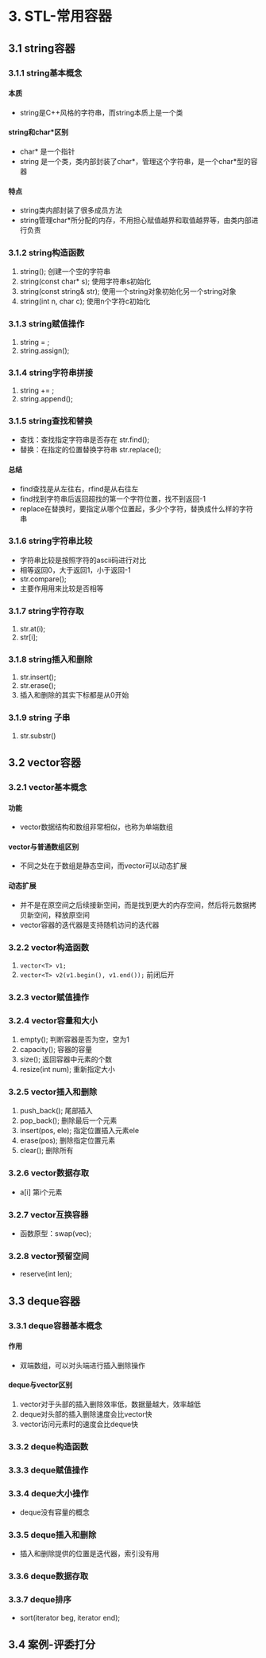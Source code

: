 # 3. STL-常用容器

## 3.1 string容器

### 3.1.1 string基本概念

#### 本质

- string是C++风格的字符串，而string本质上是一个类

#### string和char*区别

- char* 是一个指针
- string 是一个类，类内部封装了char*，管理这个字符串，是一个char*型的容器

#### 特点

- string类内部封装了很多成员方法
- string管理char*所分配的内存，不用担心赋值越界和取值越界等，由类内部进行负责

### 3.1.2 string构造函数

1. string(); 创建一个空的字符串
2. string(const char* s); 使用字符串s初始化
3. string(const string& str); 使用一个string对象初始化另一个string对象
4. string(int n, char c); 使用n个字符c初始化

### 3.1.3 string赋值操作

1. string = ;
2. string.assign();

### 3.1.4 string字符串拼接

1. string += ;
2. string.append();

### 3.1.5 string查找和替换

- 查找：查找指定字符串是否存在  str.find();
- 替换：在指定的位置替换字符串  str.replace();

#### 总结

- find查找是从左往右，rfind是从右往左
- find找到字符串后返回超找的第一个字符位置，找不到返回-1
- replace在替换时，要指定从哪个位置起，多少个字符，替换成什么样的字符串

### 3.1.6 string字符串比较

- 字符串比较是按照字符的ascii码进行对比
- 相等返回0，大于返回1，小于返回-1
- str.compare();
- 主要作用用来比较是否相等

### 3.1.7 string字符存取

1. str.at(i);
2. str[i];

### 3.1.8 string插入和删除

1. str.insert();
2. str.erase();
3. 插入和删除的其实下标都是从0开始

### 3.1.9 string 子串

1. str.substr()

## 3.2 vector容器

### 3.2.1 vector基本概念

#### 功能

- vector数据结构和数组非常相似，也称为单端数组

#### vector与普通数组区别

- 不同之处在于数组是静态空间，而vector可以动态扩展

#### 动态扩展

- 并不是在原空间之后续接新空间，而是找到更大的内存空间，然后将元数据拷贝新空间，释放原空间
- vector容器的迭代器是支持随机访问的迭代器

### 3.2.2 vector构造函数

1. `vector<T> v1;`
2. `vector<T> v2(v1.begin(), v1.end());` 前闭后开

### 3.2.3 vector赋值操作

### 3.2.4 vector容量和大小

1. empty();             判断容器是否为空，空为1
2. capacity();          容器的容量
3. size();              返回容器中元素的个数
4. resize(int num);     重新指定大小

### 3.2.5 vector插入和删除

1. push_back();         尾部插入
2. pop_back();          删除最后一个元素
3. insert(pos, ele);    指定位置插入元素ele
4. erase(pos);          删除指定位置元素
5. clear();             删除所有

### 3.2.6 vector数据存取

- a[i]      第i个元素

### 3.2.7 vector互换容器

- 函数原型：swap(vec);

### 3.2.8 vector预留空间

- reserve(int len);

## 3.3 deque容器

### 3.3.1 deque容器基本概念

#### 作用

- 双端数组，可以对头端进行插入删除操作

#### deque与vector区别

1. vector对于头部的插入删除效率低，数据量越大，效率越低
2. deque对头部的插入删除速度会比vector快
3. vector访问元素时的速度会比deque快

### 3.3.2 deque构造函数

### 3.3.3 deque赋值操作

### 3.3.4 deque大小操作

- deque没有容量的概念

### 3.3.5 deque插入和删除

- 插入和删除提供的位置是迭代器，索引没有用

### 3.3.6 deque数据存取

### 3.3.7 deque排序

- sort(iterator beg, iterator end);

## 3.4 案例-评委打分
